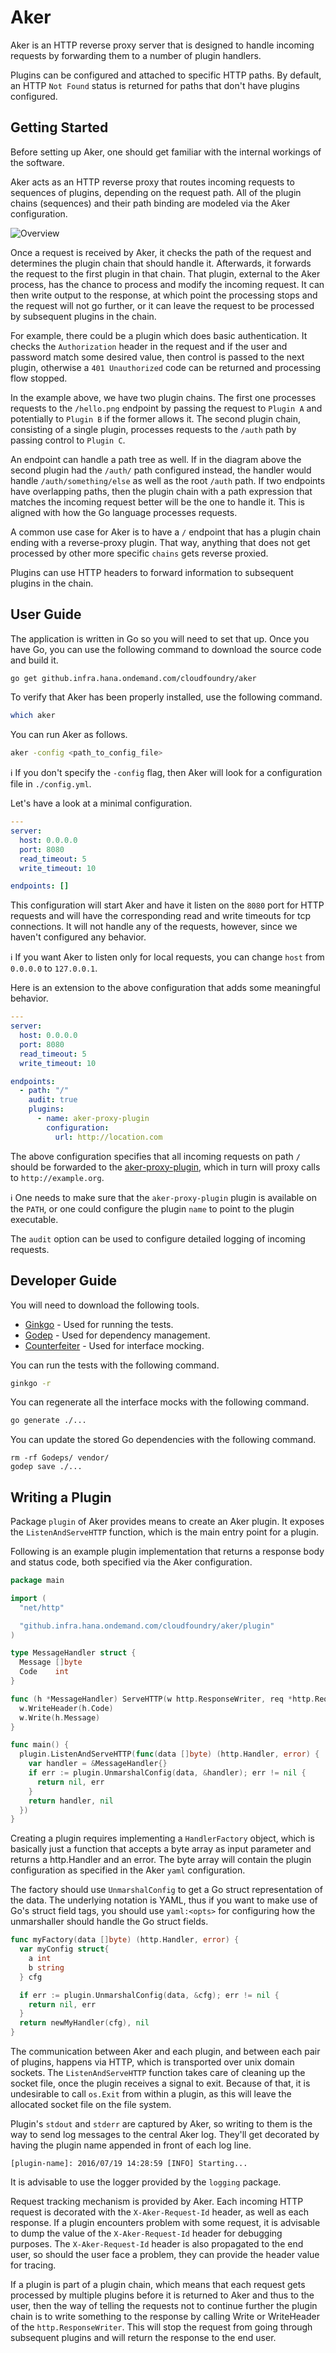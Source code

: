 Aker
====

Aker is an HTTP reverse proxy server that is designed to handle incoming requests by forwarding them to a number of plugin handlers.

Plugins can be configured and attached to specific HTTP paths. By default, an HTTP `Not Found` status is returned for paths that don't have plugins configured.

## Getting Started

Before setting up Aker, one should get familiar with the internal workings of the software.

Aker acts as an HTTP reverse proxy that routes incoming requests to sequences of plugins, depending on the request path.
All of the plugin chains (sequences) and their path binding are modeled via the Aker configuration.

![Overview](https://github.infra.hana.ondemand.com/raw/cloudfoundry/aker/master/documents/overview.png)

Once a request is received by Aker, it checks the path of the request and determines the plugin chain that should handle it. Afterwards, it forwards the request to the first plugin in that chain.
That plugin, external to the Aker process, has the chance to process and modify the incoming request. It can then write output to the response, at which point the processing stops and the request will not go further, or it can leave the request to be processed by subsequent plugins in the chain.

For example, there could be a plugin which does basic authentication. It checks the `Authorization` header in the request and if the user and password match some desired value, then control is passed to the next plugin, otherwise a `401 Unauthorized` code can be returned and processing flow stopped.

In the example above, we have two plugin chains. The first one processes requests to the `/hello.png` endpoint by passing the request to `Plugin A` and potentially to `Plugin B` if the former allows it. The second plugin chain, consisting of a single plugin, processes requests to the `/auth` path by passing control to `Plugin C`.

An endpoint can handle a path tree as well. If in the diagram above the second plugin had the `/auth/` path configured instead, the handler would handle `/auth/something/else` as well as the root `/auth` path.
If two endpoints have overlapping paths, then the plugin chain with a path expression that matches the incoming request better will be the one to handle it. This is aligned with how the Go language processes requests.

A common use case for Aker is to have a `/` endpoint that has a plugin chain ending with a reverse-proxy plugin. That way, anything that does not get processed by other more specific `chains` gets reverse proxied.

Plugins can use HTTP headers to forward information to subsequent plugins in the chain.

## User Guide

The application is written in Go so you will need to set that up. Once you have Go, you can use the following command to download the source code and build it.

```bash
go get github.infra.hana.ondemand.com/cloudfoundry/aker
```

To verify that Aker has been properly installed, use the following command.

```bash
which aker
```

You can run Aker as follows.

```bash
aker -config <path_to_config_file>
```

:information_source: If you don't specify the `-config` flag, then Aker will look for a configuration file in `./config.yml`.

Let's have a look at a minimal configuration.

```yaml
---
server:
  host: 0.0.0.0
  port: 8080
  read_timeout: 5
  write_timeout: 10

endpoints: []
```

This configuration will start Aker and have it listen on the `8080` port for HTTP requests and will have the corresponding read and write timeouts for tcp connections. It will not handle any of the requests, however, since we haven't configured any behavior.

:information_source: If you want Aker to listen only for local requests, you can change `host` from `0.0.0.0` to `127.0.0.1`.

Here is an extension to the above configuration that adds some meaningful behavior.

```yaml
---
server:
  host: 0.0.0.0
  port: 8080
  read_timeout: 5
  write_timeout: 10

endpoints:
  - path: "/"
    audit: true
    plugins:
      - name: aker-proxy-plugin
        configuration:
          url: http://location.com
```

The above configuration specifies that all incoming requests on path `/` should be forwarded to the [aker-proxy-plugin](https://github.infra.hana.ondemand.com/cloudfoundry/aker-proxy-plugin), which in turn will proxy calls to `http://example.org`.

:information_source: One needs to make sure that the `aker-proxy-plugin` plugin is available on the `PATH`, or one could configure the plugin `name` to point to the plugin executable.

The `audit` option can be used to configure detailed logging of incoming requests.

## Developer Guide

You will need to download the following tools.

* [Ginkgo](https://github.com/onsi/ginkgo) - Used for running the tests.
* [Godep](https://github.com/tools/godep) - Used for dependency management.
* [Counterfeiter](https://github.com/maxbrunsfeld/counterfeiter) - Used for interface mocking.

You can run the tests with the following command.

```bash
ginkgo -r
```

You can regenerate all the interface mocks with the following command.

```bash
go generate ./...
```

You can update the stored Go dependencies with the following command.

```
rm -rf Godeps/ vendor/
godep save ./...
```

## Writing a Plugin

Package `plugin` of Aker provides means to create an Aker plugin. It exposes the `ListenAndServeHTTP` function, which is the main entry point for a plugin.

Following is an example plugin implementation that returns a response body and status code, both specified via the Aker configuration.

```go
package main

import (
  "net/http"

  "github.infra.hana.ondemand.com/cloudfoundry/aker/plugin"
)

type MessageHandler struct {
  Message []byte
  Code    int
}

func (h *MessageHandler) ServeHTTP(w http.ResponseWriter, req *http.Request) {
  w.WriteHeader(h.Code)
  w.Write(h.Message)
}

func main() {
  plugin.ListenAndServeHTTP(func(data []byte) (http.Handler, error) {
    var handler = &MessageHandler{}
    if err := plugin.UnmarshalConfig(data, &handler); err != nil {
      return nil, err
    }
    return handler, nil
  })
}
```

Creating a plugin requires implementing a `HandlerFactory` object, which is basically just a function that accepts a byte array as input parameter and returns a http.Handler and an error.
The byte array will contain the plugin configuration as specified in the Aker `yaml` configuration.

The factory should use `UnmarshalConfig` to get a Go struct representation of the data. The underlying notation is YAML, thus if you want to make use of Go's struct field tags, you should use `yaml:<opts>` for configuring
how the unmarshaller should handle the Go struct fields.

```go
func myFactory(data []byte) (http.Handler, error) {
  var myConfig struct{
    a int
    b string
  } cfg

  if err := plugin.UnmarshalConfig(data, &cfg); err != nil {
    return nil, err
  }
  return newMyHandler(cfg), nil
}
```

The communication between Aker and each plugin, and between each pair of plugins, happens via HTTP, which is transported over unix domain sockets.
The `ListenAndServeHTTP` function takes care of cleaning up the socket file, once the plugin receives a signal to exit. Because of that, it is undesirable to call `os.Exit` from within a plugin, as this will leave the allocated socket file on the file system.

Plugin's `stdout` and `stderr` are captured by Aker, so writing to them is the way to send log messages to the central Aker log. They'll get decorated by having the plugin name appended in front of each log line.

```
[plugin-name]: 2016/07/19 14:28:59 [INFO] Starting...
```

It is advisable to use the logger provided by the `logging` package.

Request tracking mechanism is provided by Aker. Each incoming HTTP request is decorated with the `X-Aker-Request-Id` header, as well as each response.
If a plugin encounters problem with some request, it is advisable to dump the value of the `X-Aker-Request-Id` header for debugging purposes.
The `X-Aker-Request-Id` header is also propagated to the end user, so should the user face a problem, they can provide the header value for tracing.

If a plugin is part of a plugin chain, which means that each request gets processed by multiple plugins before it is returned to Aker and thus to the user, then the way of telling the requests not to continue further the plugin chain is to write something to the response by calling Write or WriteHeader of the `http.ResponseWriter`. This will stop the request from going through subsequent plugins and will return the response to the end user.
